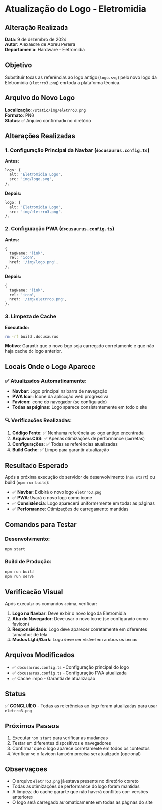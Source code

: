 # Atualização do Logo - Eletromidia

## Alteração Realizada

**Data**: 9 de dezembro de 2024  
**Autor**: Alexandre de Abreu Pereira  
**Departamento**: Hardware - Eletromidia  

## Objetivo

Substituir todas as referências ao logo antigo (`logo.svg`) pelo novo logo da Eletromidia (`eletrro3.png`) em toda a plataforma técnica.

## Arquivo do Novo Logo

**Localização**: `/static/img/eletrro3.png`  
**Formato**: PNG  
**Status**: ✅ Arquivo confirmado no diretório

## Alterações Realizadas

### 1. Configuração Principal da Navbar (`docusaurus.config.ts`)

**Antes:**
```typescript
logo: {
  alt: 'Eletromidia Logo',
  src: 'img/logo.svg',
},
```

**Depois:**
```typescript
logo: {
  alt: 'Eletromidia Logo',
  src: 'img/eletrro3.png',
},
```

### 2. Configuração PWA (`docusaurus.config.ts`)

**Antes:**
```typescript
{
  tagName: 'link',
  rel: 'icon',
  href: '/img/logo.png',
},
```

**Depois:**
```typescript
{
  tagName: 'link',
  rel: 'icon',
  href: '/img/eletrro3.png',
},
```

### 3. Limpeza de Cache

**Executado:**
```bash
rm -rf build .docusaurus
```

**Motivo**: Garantir que o novo logo seja carregado corretamente e que não haja cache do logo anterior.

## Locais Onde o Logo Aparece

### ✅ Atualizados Automaticamente:
- **Navbar**: Logo principal na barra de navegação
- **PWA Icon**: Ícone da aplicação web progressiva
- **Favicon**: Ícone do navegador (se configurado)
- **Todas as páginas**: Logo aparece consistentemente em todo o site

### 🔍 Verificações Realizadas:

1. **Código Fonte**: ✅ Nenhuma referência ao logo antigo encontrada
2. **Arquivos CSS**: ✅ Apenas otimizações de performance (corretas)
3. **Configurações**: ✅ Todas as referências atualizadas
4. **Build Cache**: ✅ Limpo para garantir atualização

## Resultado Esperado

Após a próxima execução do servidor de desenvolvimento (`npm start`) ou build (`npm run build`):

- ✅ **Navbar**: Exibirá o novo logo `eletrro3.png`
- ✅ **PWA**: Usará o novo logo como ícone
- ✅ **Consistência**: Logo aparecerá uniformemente em todas as páginas
- ✅ **Performance**: Otimizações de carregamento mantidas

## Comandos para Testar

### Desenvolvimento:
```bash
npm start
```

### Build de Produção:
```bash
npm run build
npm run serve
```

## Verificação Visual

Após executar os comandos acima, verificar:

1. **Logo na Navbar**: Deve exibir o novo logo da Eletromidia
2. **Aba do Navegador**: Deve usar o novo ícone (se configurado como favicon)
3. **Responsividade**: Logo deve aparecer corretamente em diferentes tamanhos de tela
4. **Modos Light/Dark**: Logo deve ser visível em ambos os temas

## Arquivos Modificados

- ✅ `docusaurus.config.ts` - Configuração principal do logo
- ✅ `docusaurus.config.ts` - Configuração PWA atualizada
- ✅ Cache limpo - Garantia de atualização

## Status

✅ **CONCLUÍDO** - Todas as referências ao logo foram atualizadas para usar `eletrro3.png`

## Próximos Passos

1. Executar `npm start` para verificar as mudanças
2. Testar em diferentes dispositivos e navegadores
3. Confirmar que o logo aparece corretamente em todos os contextos
4. Verificar se o favicon também precisa ser atualizado (opcional)

## Observações

- O arquivo `eletrro3.png` já estava presente no diretório correto
- Todas as otimizações de performance do logo foram mantidas
- A limpeza do cache garante que não haverá conflitos com versões anteriores
- O logo será carregado automaticamente em todas as páginas do site